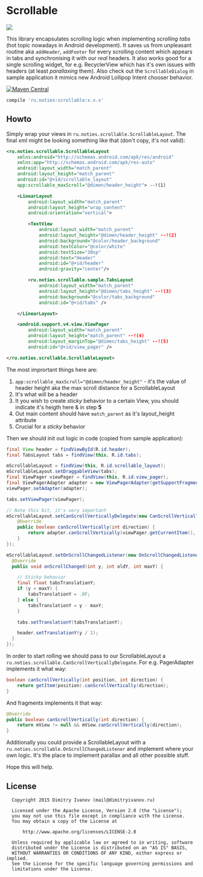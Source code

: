 # Scrollable

![](https://raw.githubusercontent.com/noties/Scrollable/master/sample.gif)

This library encapsulates scrolling logic when implementing *scrolling tabs* (hot topic nowadays in Android development). It saves us from unpleasant routine aka `addHeader`, `addFooter` for every scrolling content which appears in tabs and synchronising it with our *real* headers. It also works good for a single scrolling widget, for e.g. RecyclerView which has it's own issues with headers (at least *parallaxing* them). Also check out the `ScrollableDialog` in sample application it mimics new Android Lollipop Intent chooser behavior.

[![Maven Central](https://img.shields.io/maven-central/v/ru.noties/scrollable.svg)](http://search.maven.org/#search|ga|1|g%3A%22ru.noties%22%20AND%20a%3A%22scrollable%22)
```groovy
compile 'ru.noties:scrollable:x.x.x'
```


## Howto
Simply wrap your views in `ru.noties.scrollable.ScrollableLayout`. The final xml might be looking something like that (don't copy, it's not valid):

```xml
<ru.noties.scrollable.ScrollableLayout
    xmlns:android="http://schemas.android.com/apk/res/android"
    xmlns:app="http://schemas.android.com/apk/res-auto"
    android:layout_width="match_parent"
    android:layout_height="match_parent"
    android:id="@+id/scrollable_layout"
    app:scrollable_maxScroll="@dimen/header_height"> --!(1)

    <LinearLayout
        android:layout_width="match_parent"
        android:layout_height="wrap_content"
        android:orientation="vertical">

        <TextView
            android:layout_width="match_parent"
            android:layout_height="@dimen/header_height" --!(2)
            android:background="@color/header_background" 
            android:textColor="@color/white"
            android:textSize="30sp"
            android:text="Header"
            android:id="@+id/header"
            android:gravity="center"/>

        <ru.noties.scrollable.sample.TabsLayout
            android:layout_width="match_parent"
            android:layout_height="@dimen/tabs_height" --!(3)
            android:background="@color/tabs_background"
            android:id="@+id/tabs" />

    </LinearLayout>

    <android.support.v4.view.ViewPager
        android:layout_width="match_parent"
        android:layout_height="match_parent" --!(4)
        android:layout_marginTop="@dimen/tabs_height" --!(5)
        android:id="@+id/view_pager" />

</ru.noties.scrollable.ScrollableLayout>

```

The most imprortant things here are:

1. `app:scrollable_maxScroll="@dimen/header_height"` - it's the value of header height aka the max scroll distance for a ScrollableLayout
2. It's what will be a header
3. It you wish to create *sticky* behavior to a certain View, you should indicate it's heigth here & in step **5**
4. Out main content should have `match_parent` as it's layout_height attribute
5. Crucial for a *sticky* behavior


Then we should init out logic in code (copied from sample application):
```java
final View header = findViewById(R.id.header);
final TabsLayout tabs = findView(this, R.id.tabs);

mScrollableLayout = findView(this, R.id.scrollable_layout);
mScrollableLayout.setDraggableView(tabs);
final ViewPager viewPager = findView(this, R.id.view_pager);
final ViewPagerAdapter adapter = new ViewPagerAdapter(getSupportFragmentManager(), getResources(), getFragments());
viewPager.setAdapter(adapter);

tabs.setViewPager(viewPager);

// Note this bit, it's very important
mScrollableLayout.setCanScrollVerticallyDelegate(new CanScrollVerticallyDelegate() {
    @Override
    public boolean canScrollVertically(int direction) {
    	return adapter.canScrollVertically(viewPager.getCurrentItem(), direction);
    }
});

mScrollableLayout.setOnScrollChangedListener(new OnScrollChangedListener() {
  @Override
  public void onScrollChanged(int y, int oldY, int maxY) {

	// Sticky behavior
    final float tabsTranslationY;
    if (y < maxY) {
    	tabsTranslationY = .0F;
    } else {
    	tabsTranslationY = y - maxY;
    }

    tabs.setTranslationY(tabsTranslationY);

    header.setTranslationY(y / 2);
  }
});
```

In order to start rolling we should pass to our ScrollableLayout a `ru.noties.scrollable.CanScrollVerticallyDelegate`. For e.g. PagerAdapter implements it what way:

```java
boolean canScrollVertically(int position, int direction) {
	return getItem(position).canScrollVertically(direction);
}
```

And fragments implements it that way:

```java
@Override
public boolean canScrollVertically(int direction) {
	return mView != null && mView.canScrollVertically(direction);
}
```

Additionally you could provide a ScrollableLayout with a `ru.noties.scrollable.OnScrollChangedListener` and implement where your own logic. It's the place to implement parallax and all other possible stuff.

Hope this will help.


## License

```
  Copyright 2015 Dimitry Ivanov (mail@dimitryivanov.ru)

  Licensed under the Apache License, Version 2.0 (the "License");
  you may not use this file except in compliance with the License.
  You may obtain a copy of the License at

      http://www.apache.org/licenses/LICENSE-2.0

  Unless required by applicable law or agreed to in writing, software
  distributed under the License is distributed on an "AS IS" BASIS,
  WITHOUT WARRANTIES OR CONDITIONS OF ANY KIND, either express or implied.
  See the License for the specific language governing permissions and
  limitations under the License.
```

